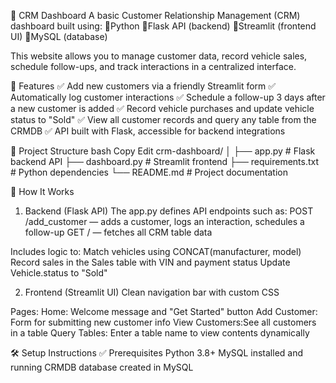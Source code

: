💼 CRM Dashboard
A basic Customer Relationship Management (CRM) dashboard built using:
 💠Python
 💠Flask API (backend)
 💠Streamlit (frontend UI)
 💠MySQL (database)

This website allows you to manage customer data, record vehicle sales, schedule follow-ups, and track interactions in a centralized interface.

📌 Features
✅ Add new customers via a friendly Streamlit form
✅ Automatically log customer interactions
✅ Schedule a follow-up 3 days after a new customer is added
✅ Record vehicle purchases and update vehicle status to "Sold"
✅ View all customer records and query any table from the CRMDB
✅ API built with Flask, accessible for backend integrations

🧱 Project Structure
bash
Copy
Edit
crm-dashboard/
│
├── app.py              # Flask backend API
├── dashboard.py        # Streamlit frontend
├── requirements.txt    # Python dependencies
└── README.md           # Project documentation
 
🚀 How It Works
1. Backend (Flask API)
The app.py defines API endpoints such as:
POST /add_customer — adds a customer, logs an interaction, schedules a follow-up
GET / — fetches all CRM table data

Includes logic to:
Match vehicles using CONCAT(manufacturer, model)
Record sales in the Sales table with VIN and payment status
Update Vehicle.status to "Sold"

2. Frontend (Streamlit UI)
Clean navigation bar with custom CSS

Pages:
Home: Welcome message and "Get Started" button
Add Customer: Form for submitting new customer info
View Customers:See all customers in a table
Query Tables: Enter a table name to view contents dynamically

🛠️ Setup Instructions
✅ Prerequisites
Python 3.8+
MySQL installed and running
CRMDB database created in MySQL
